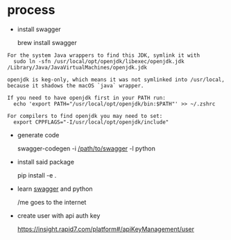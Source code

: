 process
=======

- install swagger

    brew install swagger

```
For the system Java wrappers to find this JDK, symlink it with
  sudo ln -sfn /usr/local/opt/openjdk/libexec/openjdk.jdk /Library/Java/JavaVirtualMachines/openjdk.jdk

openjdk is keg-only, which means it was not symlinked into /usr/local,
because it shadows the macOS `java` wrapper.

If you need to have openjdk first in your PATH run:
  echo 'export PATH="/usr/local/opt/openjdk/bin:$PATH"' >> ~/.zshrc

For compilers to find openjdk you may need to set:
  export CPPFLAGS="-I/usr/local/opt/openjdk/include"
```

- generate code 

  swagger-codegen -i [/path/to/swagger](https://help.rapid7.com/insightvm/en-us/api/api.json) -l python

- install said package 

    pip install -e .

- learn [swagger](https://mjstealey.github.io/swagger-demo/pythonclient/) and python

    /me goes to the internet

- create user with api auth key

    https://insight.rapid7.com/platform#/apiKeyManagement/user